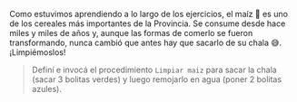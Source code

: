 <gs-attire attire-url="https://raw.githubusercontent.com/MumukiProject/mumuki-guia-gobstones-inti-huasi/master/assets/attires/config_1582826349004.json"></gs-attire>

<gs-toolbox toolbox-url="https://raw.githubusercontent.com/MumukiProject/mumuki-guia-gobstones-brazos-roboticos/master/assets/toolbox_1581090983723.xml"></gs-toolbox>

Como estuvimos aprendiendo a lo largo de los ejercicios, el maíz :corn: es uno de los cereales más importantes de la Provincia. Se consume desde hace miles y miles de años y, aunque las formas de comerlo se fueron transformando, nunca cambió que antes hay que sacarlo de su chala :sweat_smile:. ¡Limpiémoslos!

> Definí e invocá el procedimiento `Limpiar maiz` para sacar la chala (sacar 3 bolitas verdes) y luego remojarlo en agua (poner 2 bolitas azules). 
